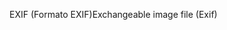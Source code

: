 <span data-ttu-id="5d206-101">EXIF (Formato EXIF)</span><span class="sxs-lookup"><span data-stu-id="5d206-101">Exchangeable image file (Exif)</span></span>